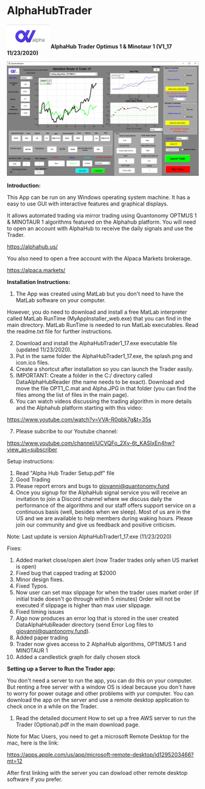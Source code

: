 # AlphaHubTrader
![ScreenShot](https://github.com/gsantostasi/AlphaHubTrader/blob/main/Alpha.JPG)
__AlphaHub Trader Optimus 1 & Minotaur 1 (V1_17 11/23/2020)__

![ScreenShot](https://github.com/gsantostasi/AlphaHubTrader/blob/main/Trader_11_16.PNG)

__Introduction:__

This App can be run on any Windows operating system machine. 
It has a easy to use GUI with interactive features and graphical displays. 

It allows automated trading via mirror trading using Quantonomy OPTMUS 1 & MINOTAUR 1 algorithms featured on the Alphahub platform.
You will need to open an account with AlphaHub to receive the daily signals and use the Trader.

https://alphahub.us/


You also need to open a free account with the Alpaca Markets brokerage. 

https://alpaca.markets/

__Installation Instructions:__

1) The App was created using MatLab but you don't need to have the MatLab software on your computer. 

However, you do need to download and install a free MatLab interpreter called MatLab RunTime (MyAppInstaller_web.exe) that you can find in the main directory. 
MatLab RunTime is needed to run MatLab executables. 
Read the readme.txt file for further instructions.  

2) Download and install the AlphaHubTrader1_17.exe executable file (updated 11/23/2020). 
3) Put in the same folder the AlphaHubTrader1_17.exe, the splash.png and icon.ico files.
4) Create a shortcut after installation so you can launch the Trader easily. 
5) IMPORTANT: Create a folder in the C:/ directory called DataAlphaHubReader (the name needs to be exact). Download and move the file 
OPT1_C.mat and Alpha.JPG in that folder (you can find the files among the list of files in the main page). 
6) You can watch videos discussing the trading algorithm in more details and the Alphahub platform starting with this video:

https://www.youtube.com/watch?v=VVA-R0qbk7g&t=35s

7) Please subcribe to our Youtube channel:

https://www.youtube.com/channel/UCVQFo_2Xv-6t_KASIxEn4hw?view_as=subscriber

Setup instructions:

1) Read "Alpha Hub Trader Setup.pdf" file
2) Good Trading
3) Please report errors and bugs to giovanni@quantonomy.fund
4) Once you signup for the AlphaHub signal service you will receive an invitation to join a Discord channel where we discuss daily the performance of the algorithms and our staff offers support service on a continuous basis (well, besides when we sleep). Most of us are in the US and we are available to help members during waking hours. Please join our community and give us feedback and positive criticism. 

Note: Last update is version AlphaHubTrader1_17.exe (11/23/2020)

Fixes:
1) Added market close/open alert (now Trader trades only when US market is open)
2) Fixed bug that capped trading at $2000 
3) Minor design fixes. 
4) Fixed Typos.
5) Now user can set max slippage for when the trader uses market order (if initial trade doesn't go through within 5 minutes)
Order will not be executed if slippage is higher than max user slippage. 
6) Fixed timing issues
8) Algo now produces an error log that is stored in the user created DataAlphaHubReader directory (send Error Log files to giovanni@quantonomy.fund). 
9) Added paper trading
10) Trader now gives access to 2 AlphaHub algorithms, OPTIMUS 1 and MINOTAUR 1
11) Added a candlestick graph for daily chosen stock


__Setting up a Server to Run the Trader app:__

You don't need a server to run the app, you can do this on your computer. But renting a free server with a window OS is ideal because you don't have to worry for power outage and other problems with yur computer. 
You can download the app on the server and use a remote desktop application to check once in a while on the Trader. 

1) Read the detailed document How to set up a free AWS server to run the Trader (Optional).pdf in the main download page. 

Note for Mac Users, you need to get a microsoft Remote Desktop for the mac, here is the link:  

https://apps.apple.com/us/app/microsoft-remote-desktop/id1295203466?mt=12

After first linking with the server you can dowload other remote desktop software if you prefer. 





